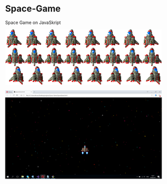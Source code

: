 # Space-Game
Space Game on JavaSkript

![Корабль](https://github.com/ilya-kovach/Space-Game/blob/master/screenshots/pic2.png)


![Игра](https://github.com/ilya-kovach/Space-Game/blob/master/screenshots/pic1.png)

